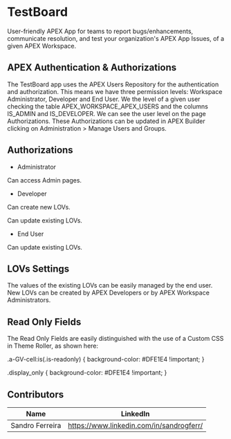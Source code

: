 # TestBoard
User-friendly APEX App for teams to report bugs/enhancements, communicate resolution, and test your organization's APEX App Issues, of a given APEX Workspace.

## APEX Authentication & Authorizations

The TestBoard app uses the APEX Users Repository for the authentication and authorization. This means we have three permission levels: Workspace Administrator, Developer and End User. We the level of a given user checking the table APEX_WORKSPACE_APEX_USERS and the columns IS_ADMIN and IS_DEVELOPER. We can see the user level on the page Authorizations. These Authorizations can be updated in APEX Builder clicking on Administration > Manage Users and Groups.



## Authorizations

* Administrator

Can access Admin pages.


* Developer

Can create new LOVs.

Can update existing LOVs.


* End User

Can update existing LOVs.



## LOVs Settings

The values of the existing LOVs can be easily managed by the end user. New LOVs can be created by APEX Developers or by APEX Workspace Administrators.



## Read Only Fields

The Read Only Fields are easily distinguished with the use of a Custom CSS in Theme Roller, as shown here:

.a-GV-cell:is(.is-readonly) {
  background-color: #DFE1E4 !important;
}

.display_only {
  background-color: #DFE1E4 !important;
}

## Contributors

|Name|LinkedIn|
|---|---|
|Sandro Ferreira|https://www.linkedin.com/in/sandrogferr/|